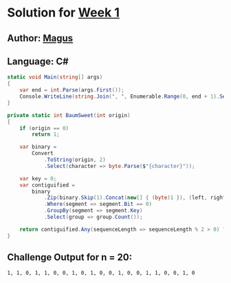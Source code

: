 # Solution for [Week 1](Challenge)
## Author: [Magus](https://what.thedailywtf.com/user/magus)

<a name="CSharp"></a>
## Language: C#

```c#
static void Main(string[] args)
{
	var end = int.Parse(args.First());
	Console.WriteLine(string.Join(", ", Enumerable.Range(0, end + 1).Select(BaumSweet)));
}

private static int BaumSweet(int origin)
{
	if (origin == 0)
		return 1;

	var binary =
		Convert
			.ToString(origin, 2)
			.Select(character => byte.Parse($"{character}"));

	var key = 0;
	var contiguified =
		binary
			.Zip(binary.Skip(1).Concat(new[] { (byte)1 }), (left, right) => (Key: left != right ? key++ : key, Bit: left))
			.Where(segment => segment.Bit == 0)
			.GroupBy(segment => segment.Key)
			.Select(group => group.Count());

	return contiguified.Any(sequenceLength => sequenceLength % 2 > 0) ? 0 : 1;
}
```

## Challenge Output for n = 20:
```
1, 1, 0, 1, 1, 0, 0, 1, 0, 1, 0, 0, 1, 0, 0, 1, 1, 0, 0, 1, 0
```